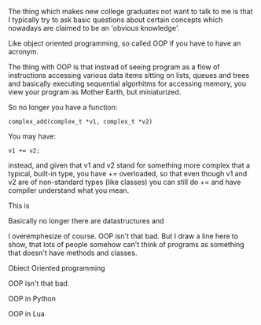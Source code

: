 The thing which makes new college graduates not want to talk to me is that I
typically try to ask basic questions about certain concepts which nowadays
are claimed to be an 'obvious knowledge'.

Like object oriented programming, so called OOP if you have to have an
acronym.

The thing with OOP is that instead of seeing program as a flow of
instructions accessing various data items sitting on lists, queues and
trees and basically executing sequential algorhitms for accessing memory, you
view your program as Mother Earth, but miniaturized.

So no longer you have a function:

	complex_add(complex_t *v1, complex_t *v2)

You may have:

	v1 += v2;

instead, and given that v1 and v2 stand for something more complex that a
typical, built-in type, you have += overloaded, so that even though v1 and
v2 are of non-standard types (like classes) you can still do += and have
compiler understand what you mean.

This is

Basically no longer there are datastructures and

I overemphesize of course. OOP isn't that bad. But I draw a line here to
show, that lots of people somehow can't think of programs as something that
doesn't have methods and classes.

Obiect Oriented programming

OOP isn't that bad.


OOP in Python

OOP in Lua
